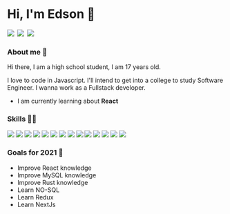 # Hi, I'm Edson 👋

[<img src="https://img.shields.io/badge/@edsonaguiarjunior-%23E4405F.svg?&style=width=70&for-the-badge&logo=instagram&logoColor=white"  />](https://www.instagram.com/edsonaguiarjunior/) [<img src="https://img.shields.io/badge/@EdsonAguiarJr-%231DA1F2.svg?&style=width=70&for-the-badge&logo=twitter&logoColor=white" hspace=3 />](https://twitter.com/edsonjaguiar) [<img src="https://img.shields.io/badge/@Edson Aguiar Junior-%231ED760.svg?&style=width=70&for-the-badge&logo=spotify&logoColor=white"  />](https://open.spotify.com/user/22tutsqoliplzpzqr2fa54wai)

### About me 📝
<p>Hi there, I am a high school student, I am 17 years old. 

I love to code in Javascript. I'll intend to get into a college to study Software Engineer. I wanna work as a Fullstack developer. </p>

- I am currently learning about **React**

### Skills 👨‍💻

<img src="https://img.shields.io/badge/React%20-%2320232a.svg?&style=width=70&for-the-badge&logo=react&logoColor=%2361DAFB"  /> <img src="https://img.shields.io/badge/React_native%20-%2320232a.svg?&style=width=70&for-the-badge&logo=react&logoColor=%2361DAFB"  /> <img src="https://img.shields.io/badge/Typescript%20-%23007ACC.svg?&style=width=70&for-the-badge&logo=Typescript&logoColor=white"  /> <img src="https://img.shields.io/badge/Html5%20-%23E34F26.svg?&style=width=70&for-the-badge&logo=Html5&logoColor=white"  /> <img src="https://img.shields.io/badge/Css3%20-%231572B6.svg?&style=width=70&for-the-badge&logo=css3&logoColor=white"  /> <img src="https://img.shields.io/badge/MongoDB-%234ea94b.svg?&style=width=70&for-the-badge&logo=Mongodb&logoColor=white"  /> <img src="https://img.shields.io/badge/C%20-%2300599C.svg?&style=width=70&for-the-badge&logo=c&logoColor=white"  /> <img src="https://img.shields.io/badge/Python-%233776AB.svg?&style=width=70&for-the-badge&logo=python&logoColor=white"  /> <img src="https://img.shields.io/badge/Mysql-%2300f.svg?&style=width=70&for-the-badge&logo=mysql&logoColor=white"  /> <img src="https://img.shields.io/badge/Node.js%20-%2343853D.svg?&style=width=70&for-the-badge&logo=node.js&logoColor=white"  /> <img src="https://img.shields.io/badge/Php-%23777BB4.svg?&style=width=70&for-the-badge&logo=php&logoColor=white"  /> <img src="https://img.shields.io/badge/Rust-%23000000.svg?&style=width=70&for-the-badge&logo=rust&logoColor=white"  /> <img src="https://img.shields.io/badge/Sass%20-%23CC6699.svg?&style=width=70&for-the-badge&logo=sass&logoColor=white"  /> <img src="https://img.shields.io/badge/Sqlite-%2307405e.svg?&style=width=70&for-the-badge&logo=sqlite&logoColor=white"  />

### Goals for 2021 📒

-  Improve React knowledge
-  Improve MySQL knowledge
- Improve Rust knowledge
- Learn NO-SQL
- Learn Redux
- Learn NextJs
